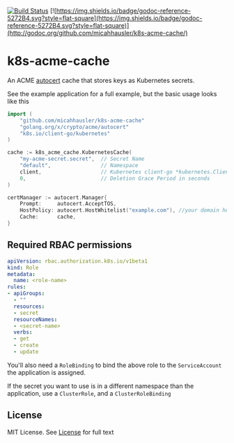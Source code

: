 [![Build Status](https://travis-ci.org/micahhausler/k8s-acme-cache.svg)](https://travis-ci.org/micahhausler/k8s-acme-cache)
[![https://img.shields.io/badge/godoc-reference-5272B4.svg?style=flat-square](https://img.shields.io/badge/godoc-reference-5272B4.svg?style=flat-square)](http://godoc.org/github.com/micahhausler/k8s-acme-cache/)

# k8s-acme-cache

An ACME [autocert](https://godoc.org/golang.org/x/crypto/acme/autocert#Cache)
cache that stores keys as Kubernetes secrets.

See the example application for a full example, but the basic usage looks like this
```go
import (
    "github.com/micahhausler/k8s-acme-cache"
    "golang.org/x/crypto/acme/autocert"
    "k8s.io/client-go/kubernetes"
)

cache := k8s_acme_cache.KubernetesCache(
    "my-acme-secret.secret",  // Secret Name
    "default",                // Namespace
    client,                   // Kubernetes client-go *kubernetes.ClientSet
    0,                        // Deletion Grace Period in seconds
)

certManager := autocert.Manager{
    Prompt:     autocert.AcceptTOS,
    HostPolicy: autocert.HostWhitelist("example.com"), //your domain here
    Cache:      cache,
}
```

## Required RBAC permissions

```yaml
apiVersion: rbac.authorization.k8s.io/v1beta1
kind: Role
metadata:
  name: <role-name>
rules:
- apiGroups:
  - ""
  resources:
  - secret
  resourceNames:
  - <secret-name>
  verbs:
  - get
  - create
  - update
```

You'll also need a `RoleBinding` to bind the above role to the `ServiceAccount`
the application is assigned.

If the secret you want to use is in a different namespace than the application,
use a `ClusterRole`, and a `ClusterRoleBinding`

## License
MIT License. See [License](/LICENSE) for full text
